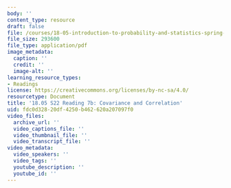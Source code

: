 ```yaml
---
body: ''
content_type: resource
draft: false
file: /courses/18-05-introduction-to-probability-and-statistics-spring-2022/mit18_05_s22_class07-prep-b.pdf
file_size: 293600
file_type: application/pdf
image_metadata:
  caption: ''
  credit: ''
  image-alt: ''
learning_resource_types:
- Readings
license: https://creativecommons.org/licenses/by-nc-sa/4.0/
resourcetype: Document
title: '18.05 S22 Reading 7b: Covariance and Correlation'
uid: fdc0d328-20df-4250-b462-620a207097f0
video_files:
  archive_url: ''
  video_captions_file: ''
  video_thumbnail_file: ''
  video_transcript_file: ''
video_metadata:
  video_speakers: ''
  video_tags: ''
  youtube_description: ''
  youtube_id: ''
---
```

